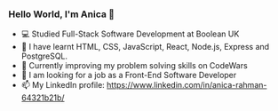### Hello World, I'm Anica 👋

- 💻 Studied Full-Stack Software Development at Boolean UK
- 🎉 I have learnt HTML, CSS, JavaScript, React, Node.js, Express and PostgreSQL.
- 👯 Currently improving my problem solving skills on CodeWars
- 🤔 I am looking for a job as a Front-End Software Developer
- 📫 My LinkedIn profile: https://www.linkedin.com/in/anica-rahman-64321b21b/
